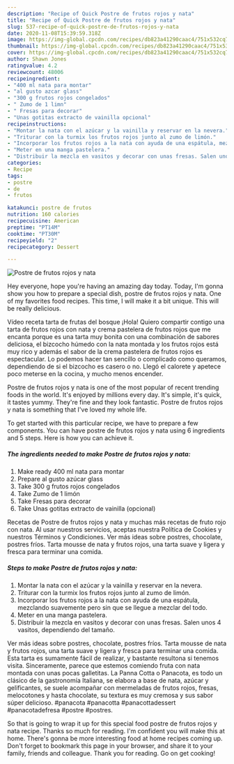 ```yaml
---
description: "Recipe of Quick Postre de frutos rojos y nata"
title: "Recipe of Quick Postre de frutos rojos y nata"
slug: 537-recipe-of-quick-postre-de-frutos-rojos-y-nata
date: 2020-11-08T15:39:59.318Z
image: https://img-global.cpcdn.com/recipes/db823a41290caac4/751x532cq70/postre-de-frutos-rojos-y-nata-foto-principal.jpg
thumbnail: https://img-global.cpcdn.com/recipes/db823a41290caac4/751x532cq70/postre-de-frutos-rojos-y-nata-foto-principal.jpg
cover: https://img-global.cpcdn.com/recipes/db823a41290caac4/751x532cq70/postre-de-frutos-rojos-y-nata-foto-principal.jpg
author: Shawn Jones
ratingvalue: 4.2
reviewcount: 48006
recipeingredient:
- "400 ml nata para montar"
- "al gusto azcar glass"
- "300 g frutos rojos congelados"
- " Zumo de 1 limn"
- " Fresas para decorar"
- "Unas gotitas extracto de vainilla opcional"
recipeinstructions:
- "Montar la nata con el azúcar y la vainilla y reservar en la nevera."
- "Triturar con la turmix los frutos rojos junto al zumo de limón."
- "Incorporar los frutos rojos a la nata con ayuda de una espátula, mezclando suavemente pero sin que se llegue a mezclar del todo."
- "Meter en una manga pastelera."
- "Distribuir la mezcla en vasitos y decorar con unas fresas. Salen unos 4 vasitos, dependiendo del tamaño."
categories:
- Recipe
tags:
- postre
- de
- frutos

katakunci: postre de frutos 
nutrition: 160 calories
recipecuisine: American
preptime: "PT14M"
cooktime: "PT30M"
recipeyield: "2"
recipecategory: Dessert

---
```



![Postre de frutos rojos y nata](https://img-global.cpcdn.com/recipes/db823a41290caac4/751x532cq70/postre-de-frutos-rojos-y-nata-foto-principal.jpg)

Hey everyone, hope you're having an amazing day today. Today, I'm gonna show you how to prepare a special dish, postre de frutos rojos y nata. One of my favorites food recipes. This time, I will make it a bit unique. This will be really delicious.

Vídeo receta tarta de frutas del bosque ¡Hola! Quiero compartir contigo una tarta de frutos rojos con nata y crema pastelera de frutos rojos que me encanta porque es una tarta muy bonita con una combinación de sabores deliciosa, el bizcocho húmedo con la nata montada y los frutos rojos está muy rico y además el sabor de la crema pastelera de frutos rojos es espectacular. Lo podemos hacer tan sencillo o complicado como queramos, dependiendo de si el bizcocho es casero o no. Llegó el calorete y apetece poco meterse en la cocina, y mucho menos encender.

Postre de frutos rojos y nata is one of the most popular of recent trending foods in the world. It's enjoyed by millions every day. It's simple, it's quick, it tastes yummy. They're fine and they look fantastic. Postre de frutos rojos y nata is something that I've loved my whole life.


To get started with this particular recipe, we have to prepare a few components. You can have postre de frutos rojos y nata using 6 ingredients and 5 steps. Here is how you can achieve it.

<!--inarticleads1-->

##### The ingredients needed to make Postre de frutos rojos y nata:

1. Make ready 400 ml nata para montar
1. Prepare al gusto azúcar glass
1. Take 300 g frutos rojos congelados
1. Take  Zumo de 1 limón
1. Take  Fresas para decorar
1. Take Unas gotitas extracto de vainilla (opcional)


Recetas de Postre de frutos rojos y nata y muchas más recetas de fruto rojo con nata. Al usar nuestros servicios, aceptas nuestra Política de Cookies y nuestros Términos y Condiciones. Ver más ideas sobre postres, chocolate, postres fríos. Tarta mousse de nata y frutos rojos, una tarta suave y ligera y fresca para terminar una comida. 

<!--inarticleads2-->

##### Steps to make Postre de frutos rojos y nata:

1. Montar la nata con el azúcar y la vainilla y reservar en la nevera.
1. Triturar con la turmix los frutos rojos junto al zumo de limón.
1. Incorporar los frutos rojos a la nata con ayuda de una espátula, mezclando suavemente pero sin que se llegue a mezclar del todo.
1. Meter en una manga pastelera.
1. Distribuir la mezcla en vasitos y decorar con unas fresas. Salen unos 4 vasitos, dependiendo del tamaño.


Ver más ideas sobre postres, chocolate, postres fríos. Tarta mousse de nata y frutos rojos, una tarta suave y ligera y fresca para terminar una comida. Esta tarta es sumamente fácil de realizar, y bastante resultona si tenemos visita. Sinceramente, parece que estemos comiendo fruta con nata montada con unas pocas galletitas. La Panna Cotta o Panacota, es todo un clásico de la gastronomía Italiana, se elabora a base de nata, azúcar y gelificantes, se suele acompañar con mermeladas de frutos rojos, fresas, melocotones y hasta chocolate, su textura es muy cremosa y sus sabor súper delicioso. #panacota #panacotta #panacottadessert #panacotadefresa #postre #postres. 

So that is going to wrap it up for this special food postre de frutos rojos y nata recipe. Thanks so much for reading. I'm confident you will make this at home. There's gonna be more interesting food at home recipes coming up. Don't forget to bookmark this page in your browser, and share it to your family, friends and colleague. Thank you for reading. Go on get cooking!
